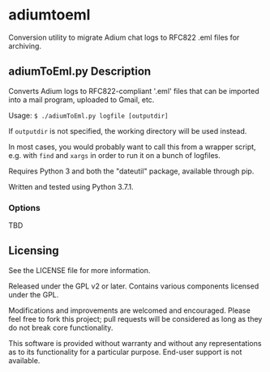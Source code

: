 # adiumtoeml

Conversion utility to migrate Adium chat logs to RFC822 .eml files for archiving.

## adiumToEml.py Description

Converts Adium logs to RFC822-compliant '.eml' files that can be imported into a mail program, uploaded to Gmail, etc.

Usage: 
`$ ./adiumToEml.py logfile [outputdir]`

If `outputdir` is not specified, the working directory will be used instead.

In most cases, you would probably want to call this from a wrapper script, e.g. with `find` and `xargs` in order to run it on a bunch of logfiles.

Requires Python 3 and both the "dateutil" package, available through pip.

Written and tested using Python 3.7.1.

### Options

TBD

## Licensing

See the LICENSE file for more information.

Released under the GPL v2 or later. Contains various components licensed under the GPL.

Modifications and improvements are welcomed and encouraged.  Please feel free to fork this project; pull requests will be considered as long as they do not break core functionality.

This software is provided without warranty and without any representations as to its functionality for a particular purpose.  End-user support is not available. 
